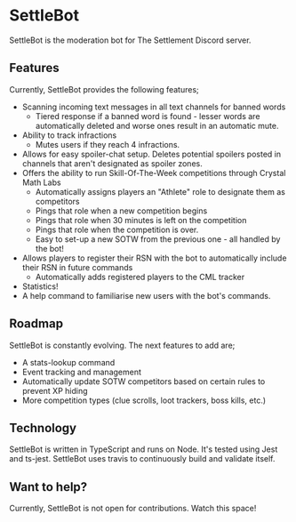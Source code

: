 # SettleBot
SettleBot is the moderation bot for The Settlement Discord server.

## Features
Currently, SettleBot provides the following features;
* Scanning incoming text messages in all text channels for banned words
    * Tiered response if a banned word is found - lesser words are automatically deleted and worse ones result in an automatic mute.
* Ability to track infractions
    * Mutes users if they reach 4 infractions.
* Allows for easy spoiler-chat setup. Deletes potential spoilers posted in channels that aren't designated as spoiler zones.
* Offers the ability to run Skill-Of-The-Week competitions through Crystal Math Labs
    * Automatically assigns players an "Athlete" role to designate them as competitors
    * Pings that role when a new competition begins
    * Pings that role when 30 minutes is left on the competition
    * Pings that role when the competition is over.
    * Easy to set-up a new SOTW from the previous one - all handled by the bot!
* Allows players to register their RSN with the bot to automatically include their RSN in future commands
    * Automatically adds registered players to the CML tracker
* Statistics!
* A help command to familiarise new users with the bot's commands.

## Roadmap
SettleBot is constantly evolving. The next features to add are;
* A stats-lookup command
* Event tracking and management
* Automatically update SOTW competitors based on certain rules to prevent XP hiding
* More competition types (clue scrolls, loot trackers, boss kills, etc.)

## Technology
SettleBot is written in TypeScript and runs on Node. It's tested using Jest and ts-jest. SettleBot uses travis to continuously build and validate itself.

## Want to help?
Currently, SettleBot is not open for contributions. Watch this space!